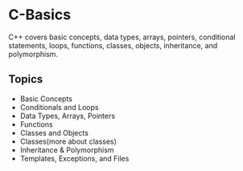 # C-Basics
C++ covers basic concepts, data types, arrays, pointers, conditional statements, loops, functions, classes, objects, inheritance, and polymorphism.

## Topics 
<ul>
  <li>Basic Concepts
  <li>Conditionals and Loops
  <li>Data Types, Arrays, Pointers
  <li>Functions
  <li>Classes and Objects
  <li>Classes(more about classes)
  <li>Inheritance & Polymorphism
  <li>Templates, Exceptions, and Files

</ul>

